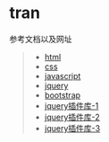# tran
参考文档以及网址
>* [html](https://www.runoob.com/html/html5-intro.html)
>* [css](https://www.runoob.com/css/css-tutorial.html)
>* [javascript](https://www.runoob.com/js/js-tutorial.html)
>* [jquery](https://www.runoob.com/jquery/jquery-tutorial.html)
>* [bootstrap](http://v3.bootcss.com/)
>* [jquery插件库-1](http://www.jq22.com/)
>* [jquery插件库-2](http://www.jq22.com/jq1-jq3)
>* [jquery插件库-3](http://www.htmleaf.com/)